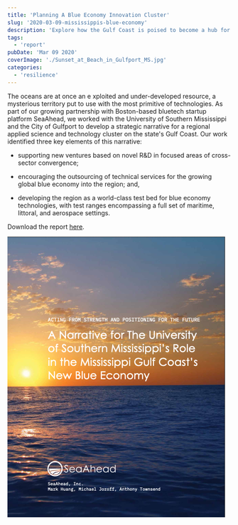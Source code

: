 ```yaml
---
title: 'Planning A Blue Economy Innovation Cluster'
slug: '2020-03-09-mississippis-blue-economy'
description: 'Explore how the Gulf Coast is poised to become a hub for blue economy innovation through strategic collaboration with SeaAhead, the University of Southern Mississippi, and the City of Gulfport. This blog post delves into the development of a regional cluster focusing on new ventures, technical service outsourcing, and creating a world-class test bed for blue technologies. Discover the potential for economic and technological growth in this transformative initiative.'
tags:
  - 'report'
pubDate: 'Mar 09 2020'
coverImage: './Sunset_at_Beach_in_Gulfport_MS.jpg'
categories:
  - 'resilience'
---
```



The oceans are at once an e xploited and under-developed resource, a mysterious territory put to use with the most primitive of technologies. As part of our growing partnership with Boston-based bluetech startup platform SeaAhead, we worked with the University of Southern Mississippi and the City of Gulfport to develop a strategic narrative for a regional applied science and technology cluster on the state's Gulf Coast. Our work identified three key elements of this narrative:

- supporting new ventures based on novel R&D in focused areas of cross-sector convergence;

- encouraging the outsourcing of technical services for the growing global blue economy into the region; and,

- developing the region as a world-class test bed for blue economy technologies, with test ranges encompassing a full set of maritime, littoral, and aerospace settings.

Download the report [here](/pdf/SA-Gulfport-BEID-20200124.pdf).

[![](./Screen-Shot-2020-09-01-at-8.43.45-PM.png)](/pdf/SA-Gulfport-BEID-20200124.pdf)
